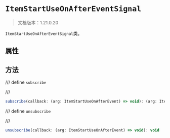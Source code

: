 # `ItemStartUseOnAfterEventSignal`

> 文档版本：1.21.0.20

`ItemStartUseOnAfterEventSignal`类。

## 属性

## 方法

/// define
`subscribe`


///

```js
subscribe(callback: (arg: ItemStartUseOnAfterEvent) => void): (arg: ItemStartUseOnAfterEvent) => void
```


/// define
`unsubscribe`


///

```js
unsubscribe(callback: (arg: ItemStartUseOnAfterEvent) => void): void
```

